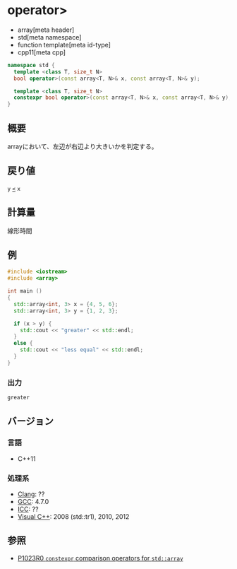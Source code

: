 # operator>
* array[meta header]
* std[meta namespace]
* function template[meta id-type]
* cpp11[meta cpp]

```cpp
namespace std {
  template <class T, size_t N>
  bool operator>(const array<T, N>& x, const array<T, N>& y);           // C++11

  template <class T, size_t N>
  constexpr bool operator>(const array<T, N>& x, const array<T, N>& y); // C++20
}
```

## 概要
arrayにおいて、左辺が右辺より大きいかを判定する。


## 戻り値
`y` [`<`](op_less.md) `x`


## 計算量
線形時間


## 例
```cpp example
#include <iostream>
#include <array>

int main ()
{
  std::array<int, 3> x = {4, 5, 6};
  std::array<int, 3> y = {1, 2, 3};

  if (x > y) {
    std::cout << "greater" << std::endl;
  }
  else {
    std::cout << "less equal" << std::endl;
  }
}
```

### 出力
```
greater
```


## バージョン
### 言語
- C++11

### 処理系
- [Clang](/implementation.md#clang): ??
- [GCC](/implementation.md#gcc): 4.7.0
- [ICC](/implementation.md#icc): ??
- [Visual C++](/implementation.md#visual_cpp): 2008 (std::tr1), 2010, 2012


## 参照
- [P1023R0 `constexpr` comparison operators for `std::array`](http://www.open-std.org/jtc1/sc22/wg21/docs/papers/2018/p1023r0.pdf)
